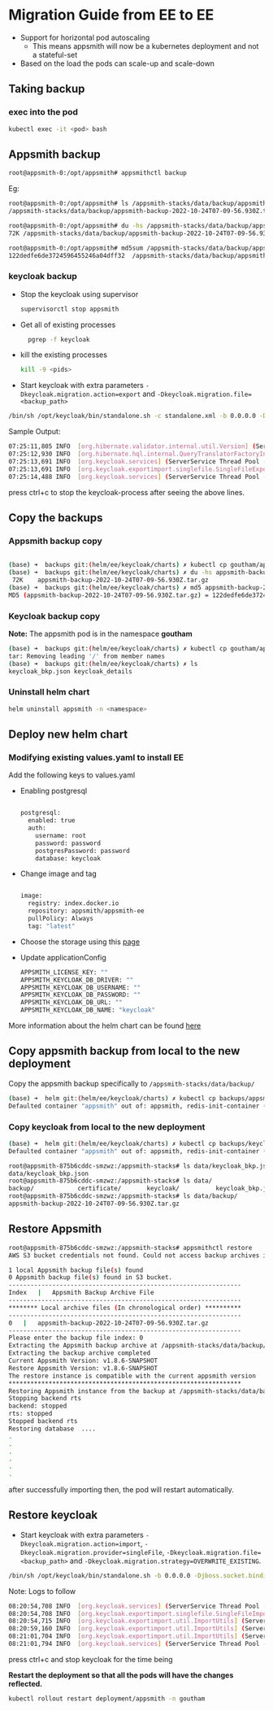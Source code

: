 # Migration Guide from EE to EE

- Support for horizontal pod autoscaling
  - This means appsmith will now be a kubernetes deployment and not a stateful-set
- Based on the load the pods can scale-up and scale-down

## Taking backup

### exec into the pod

```bash
kubectl exec -it <pod> bash
```

## Appsmith backup

```bash
root@appsmith-0:/opt/appsmith# appsmithctl backup
```

Eg:

```bash
root@appsmith-0:/opt/appsmith# ls /appsmith-stacks/data/backup/appsmith-backup-2022-10-24T07-09-56.930Z.tar.gz
/appsmith-stacks/data/backup/appsmith-backup-2022-10-24T07-09-56.930Z.tar.gz

root@appsmith-0:/opt/appsmith# du -hs /appsmith-stacks/data/backup/appsmith-backup-2022-10-24T07-09-56.930Z.tar.gz
72K	/appsmith-stacks/data/backup/appsmith-backup-2022-10-24T07-09-56.930Z.tar.gz

root@appsmith-0:/opt/appsmith# md5sum /appsmith-stacks/data/backup/appsmith-backup-2022-10-24T07-09-56.930Z.tar.gz
122dedfe6de3724596455246a04dff32  /appsmith-stacks/data/backup/appsmith-backup-2022-10-24T07-09-56.930Z.tar.gz
```

### keycloak backup

- Stop the keycloak using supervisor

  ```bash
  supervisorctl stop appsmith
  ```

- Get all of existing processes
  
  ```bash
    pgrep -f keycloak 
  ```

- kill the existing processes

  ``` bash
  kill -9 <pids>
  ```

- Start keycloak with extra parameters `-Dkeycloak.migration.action=export` and `-Dkeycloak.migration.file=<backup_path>`

``` bash
/bin/sh /opt/keycloak/bin/standalone.sh -c standalone.xml -b 0.0.0.0 -Djboss.socket.binding.port-offset=1 -Dkeycloak.migration.action=export -Dkeycloak.migration.provider=singleFile -Dkeycloak.migration.file=/tmp/keycloak_backup.json
```

Sample Output:

```bash
07:25:11,805 INFO  [org.hibernate.validator.internal.util.Version] (ServerService Thread Pool -- 57) HV000001: Hibernate Validator 6.0.22.Final
07:25:12,930 INFO  [org.hibernate.hql.internal.QueryTranslatorFactoryInitiator] (ServerService Thread Pool -- 57) HHH000397: Using ASTQueryTranslatorFactory
07:25:13,691 INFO  [org.keycloak.services] (ServerService Thread Pool -- 57) KC-SERVICES0033: Full model export requested
07:25:13,691 INFO  [org.keycloak.exportimport.singlefile.SingleFileExportProvider] (ServerService Thread Pool -- 57) Exporting model into file /appsmith-stacks/data/keycloak_bkp/keycloak_backup.json
07:25:14,488 INFO  [org.keycloak.services] (ServerService Thread Pool -- 57) KC-SERVICES0035: Export finished successfully
```

press ctrl+c to stop the keycloak-process after seeing the above lines.

## Copy the backups

### Appsmith backup copy

```bash

(base) ➜  backups git:(helm/ee/keycloak/charts) ✗ kubectl cp goutham/appsmith-0:/appsmith-stacks/data/backup/appsmith-backup-2022-10-24T07-09-56.930Z.tar.gz ./appsmith-backup-2022-10-24T07-09-56.930Z.tar.gz
(base) ➜  backups git:(helm/ee/keycloak/charts) ✗ du -hs appsmith-backup-2022-10-24T07-09-56.930Z.tar.gz
 72K	appsmith-backup-2022-10-24T07-09-56.930Z.tar.gz
(base) ➜  backups git:(helm/ee/keycloak/charts) ✗ md5 appsmith-backup-2022-10-24T07-09-56.930Z.tar.gz
MD5 (appsmith-backup-2022-10-24T07-09-56.930Z.tar.gz) = 122dedfe6de3724596455246a04dff32

```

### Keycloak backup copy

**Note:** The appsmith pod is in the namespace **goutham**

```bash
(base) ➜  backups git:(helm/ee/keycloak/charts) ✗ kubectl cp goutham/appsmith-0:/appsmith-stacks/data/keycloak_bkp/keycloak_backup.json ./keycloak_bkp.json
tar: Removing leading '/' from member names
(base) ➜  backups git:(helm/ee/keycloak/charts) ✗ ls
keycloak_bkp.json keycloak_details
```

### Uninstall helm chart

```bash
helm uninstall appsmith -n <namespace>
```

## Deploy new helm chart

### Modifying existing values.yaml to install EE

Add the following keys to values.yaml

- Enabling postgresql

  ```bash

  postgresql:
    enabled: true
    auth:
      username: root
      password: password
      postgresPassword: password
      database: keycloak
  ```

- Change image and tag

  ```bash

  image:
    registry: index.docker.io
    repository: appsmith/appsmith-ee
    pullPolicy: Always
    tag: "latest"
  ```

- Choose the storage using this [page](./setup-ee-helmChart.md#Create-a-shared-file-system)

- Update applicationConfig

  ```bash
  APPSMITH_LICENSE_KEY: ""
  APPSMITH_KEYCLOAK_DB_DRIVER: ""
  APPSMITH_KEYCLOAK_DB_USERNAME: ""
  APPSMITH_KEYCLOAK_DB_PASSWORD: ""
  APPSMITH_KEYCLOAK_DB_URL: ""
  APPSMITH_KEYCLOAK_DB_NAME: "keycloak"
  ```

More information about the helm chart can be found [here](./setup-ee-helmChart.md)

## Copy appsmith backup from local to the new deployment

Copy the appsmith backup specifically to `/appsmith-stacks/data/backup/`

```bash
(base) ➜  helm git:(helm/ee/keycloak/charts) ✗ kubectl cp backups/appsmith-backup-2022-10-24T07-09-56.930Z.tar.gz goutham/appsmith-875b6cddc-smzwz:/appsmith-stacks/data/backup/
Defaulted container "appsmith" out of: appsmith, redis-init-container (init), mongo-init-container (init), psql-init-container (init)
```

### Copy keycloak from local to the new deployment

```bash
(base) ➜  helm git:(helm/ee/keycloak/charts) ✗ kubectl cp backups/keycloak_bkp.json  goutham/appsmith-875b6cddc-smzwz:/appsmith-stacks/data/
Defaulted container "appsmith" out of: appsmith, redis-init-container (init), mongo-init-container (init), psql-init-container (init)
```

```bash
root@appsmith-875b6cddc-smzwz:/appsmith-stacks# ls data/keycloak_bkp.json
data/keycloak_bkp.json
root@appsmith-875b6cddc-smzwz:/appsmith-stacks# ls data/
backup/            certificate/       keycloak/          keycloak_bkp.json  restore/
root@appsmith-875b6cddc-smzwz:/appsmith-stacks# ls data/backup/
appsmith-backup-2022-10-24T07-09-56.930Z.tar.gz
```

## Restore Appsmith

```bash
root@appsmith-875b6cddc-smzwz:/appsmith-stacks# appsmithctl restore
AWS S3 bucket credentials not found. Could not access backup archives in the bucket.

1 local Appsmith backup file(s) found
0 Appsmith backup file(s) found in S3 bucket.
----------------------------------------------------------------
Index	|	Appsmith Backup Archive File
----------------------------------------------------------------
******** Local archive files (In chronological order) **********
----------------------------------------------------------------
0	|	appsmith-backup-2022-10-24T07-09-56.930Z.tar.gz
----------------------------------------------------------------
Please enter the backup file index: 0
Extracting the Appsmith backup archive at /appsmith-stacks/data/backup/appsmith-backup-2022-10-24T07-09-56.930Z.tar.gz
Extracting the backup archive completed
Current Appsmith Version: v1.8.6-SNAPSHOT
Restore Appsmith Version: v1.8.6-SNAPSHOT
The restore instance is compatible with the current appsmith version
****************************************************************
Restoring Appsmith instance from the backup at /appsmith-stacks/data/backup/appsmith-backup-2022-10-24T07-09-56.930Z.tar.gz
Stopping backend rts
backend: stopped
rts: stopped
Stopped backend rts
Restoring database  ....
.
.
.
.
.
.
```

after successfully importing then, the pod will restart automatically.

## Restore keycloak

- Start keycloak with extra parameters `-Dkeycloak.migration.action=import`, `-Dkeycloak.migration.provider=singleFile`, `-Dkeycloak.migration.file=<backup_path>` and `-Dkeycloak.migration.strategy=OVERWRITE_EXISTING`.

```bash
/bin/sh /opt/keycloak/bin/standalone.sh -b 0.0.0.0 -Djboss.socket.binding.port-offset=1 -Dkeycloak.migration.action=import -Dkeycloak.migration.provider=singleFile -Dkeycloak.migration.file=/appsmith-stacks/data/keycloak_bkp.json -Dkeycloak.migration.strategy=OVERWRITE_EXISTING
```

Note: Logs to follow

```bash
08:20:54,708 INFO  [org.keycloak.services] (ServerService Thread Pool -- 54) KC-SERVICES0030: Full model import requested. Strategy: OVERWRITE_EXISTING
08:20:54,708 INFO  [org.keycloak.exportimport.singlefile.SingleFileImportProvider] (ServerService Thread Pool -- 54) Full importing from file /appsmith-stacks/data/keycloak_bkp.json
08:20:54,715 INFO  [org.keycloak.exportimport.util.ImportUtils] (ServerService Thread Pool -- 54) Realm 'master' already exists. Removing it before import
08:20:59,160 INFO  [org.keycloak.exportimport.util.ImportUtils] (ServerService Thread Pool -- 54) Realm 'master' imported
08:21:01,704 INFO  [org.keycloak.exportimport.util.ImportUtils] (ServerService Thread Pool -- 54) Realm 'appsmith' imported
08:21:01,794 INFO  [org.keycloak.services] (ServerService Thread Pool -- 54) KC-SERVICES0032: Import finished successfully
```

press ctrl+c and stop keycloak for the time being

**Restart the deployment so that all the pods will have the changes reflected.**

```bash
kubectl rollout restart deployment/appsmith -n goutham
```
